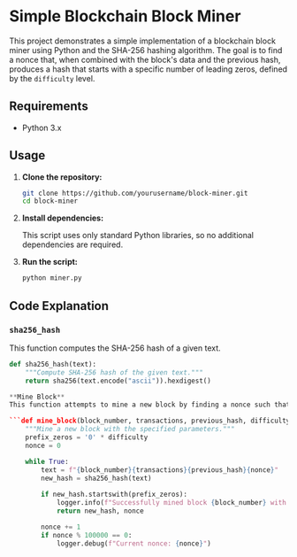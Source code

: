# Simple Blockchain Block Miner

This project demonstrates a simple implementation of a blockchain block miner using Python and the SHA-256 hashing algorithm. The goal is to find a nonce that, when combined with the block's data and the previous hash, produces a hash that starts with a specific number of leading zeros, defined by the `difficulty` level.

## Requirements

- Python 3.x

## Usage

1. **Clone the repository:**

    ```bash
    git clone https://github.com/yourusername/block-miner.git
    cd block-miner
    ```

2. **Install dependencies:**

    This script uses only standard Python libraries, so no additional dependencies are required.

3. **Run the script:**

    ```bash
    python miner.py
    ```

## Code Explanation

### `sha256_hash`

This function computes the SHA-256 hash of a given text.

```python
def sha256_hash(text):
    """Compute SHA-256 hash of the given text."""
    return sha256(text.encode("ascii")).hexdigest()

**Mine Block**
This function attempts to mine a new block by finding a nonce such that the SHA-256 hash of the block's content starts with a specific number of leading zeros (difficulty).

```def mine_block(block_number, transactions, previous_hash, difficulty):
    """Mine a new block with the specified parameters."""
    prefix_zeros = '0' * difficulty
    nonce = 0

    while True:
        text = f"{block_number}{transactions}{previous_hash}{nonce}"
        new_hash = sha256_hash(text)
        
        if new_hash.startswith(prefix_zeros):
            logger.info(f"Successfully mined block {block_number} with nonce value: {nonce}")
            return new_hash, nonce

        nonce += 1
        if nonce % 100000 == 0:
            logger.debug(f"Current nonce: {nonce}")
